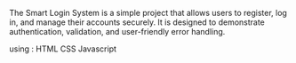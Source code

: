 The Smart Login System is a simple project that allows users to register, log in, and manage their accounts securely. It is designed to demonstrate authentication, validation, and user-friendly error handling.

using : HTML CSS Javascript
